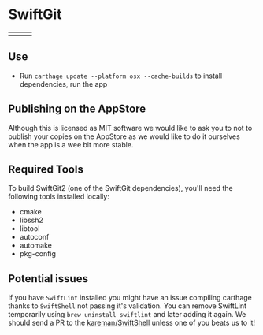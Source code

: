 # SwiftGit

<table>
	<tr>
		<td><img src="https://github.com/LiveUI/SwiftGit/blob/master/Other/screenshot1.png?raw=true" alt="" /></td>
		<td><img src="https://github.com/LiveUI/SwiftGit/blob/master/Other/screenshot2.png?raw=true" alt="" /></td>
		<td><img src="https://github.com/LiveUI/SwiftGit/blob/master/Other/screenshot3.png?raw=true" alt="" /></td>
	</tr>
</table>

## Use
* Run `carthage update --platform osx --cache-builds` to install dependencies, run the app

## Publishing on the AppStore
Although this is licensed as MIT software we would like to ask you to not to publish your copies on the AppStore as we would like to do it ourselves when the app is a wee bit more stable.

## Required Tools
To build SwiftGit2 (one of the SwiftGit dependencies), you'll need the following tools installed locally:

* cmake
* libssh2
* libtool
* autoconf
* automake
* pkg-config


## Potential issues
If you have `SwiftLint` installed you might have an issue compiling carthage thanks to `SwiftShell` not passing it's validation. You can remove SwiftLint temporarily using `brew uninstall swiftlint` and later adding it again. We should send a PR to the [kareman/SwiftShell](https://github.com/kareman/SwiftShell) unless one of you beats us to it!
